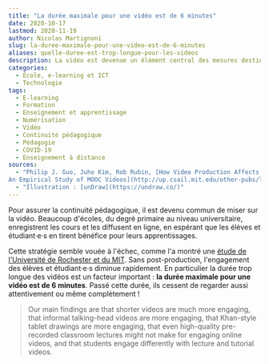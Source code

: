 ```yaml
---
title: "La durée maximale pour une vidéo est de 6 minutes"
date: 2020-10-17
lastmod: 2020-11-19
author: Nicolas Martignoni
slug: la-duree-maximale-pour-une-video-est-de-6-minutes
aliases: quelle-duree-est-trop-longue-pour-les-videos
description: La vidéo est devenue un élément central des mesures destinées à assurer la continuité pédagogique, et de nombreuses écoles de tous niveaux misent sur l'apprentissage vidéo en ligne. Mais quelle est la durée optimale d'une vidéo en ligne ?
categories:
  - École, e-learning et ICT
  - Technologie
tags:
  - E-learning
  - Formation
  - Enseignement et apprentissage
  - Numérisation
  - Vidéo
  - Continuité pédagogique
  - Pédagogie
  - COVID-19
  - Enseignement à distance
sources:
  - "Philip J. Guo, Juho Kim, Rob Rubin, [How Video Production Affects Student Engagement:
An Empirical Study of MOOC Videos](http://up.csail.mit.edu/other-pubs/las2014-pguo-engagement.pdf)"
  - "Illustration : [unDraw](https://undraw.co/)"
---
```

Pour assurer la continuité pédagogique, il est devenu commun de miser sur la vidéo. Beaucoup d'écoles, du degré primaire au niveau universitaire, enregistrent les cours et les diffusent en ligne, en espérant que les élèves et étudiant·e·s en tirent bénéfice pour leurs apprentissages.

Cette stratégie semble vouée à l'échec, comme l'a montré une [étude de l'Université de Rochester et du MIT][mit]. Sans post-production, l'engagement des élèves et étudiant·e·s diminue rapidement. En particulier la durée trop longue des vidéos est un facteur important : __la durée maximale pour une vidéo est de 6 minutes__. Passé cette durée, ils cessent de regarder aussi attentivement ou même complètement !

<!--more-->

> Our main findings are that shorter videos are much more engaging, that informal talking-head videos are more engaging, that Khan-style tablet drawings are more engaging, that even high-quality pre-recorded classroom lectures might not make for engaging online videos, and that students engage differently with lecture and tutorial videos.

 [mit]: http://up.csail.mit.edu/other-pubs/las2014-pguo-engagement.pdf
